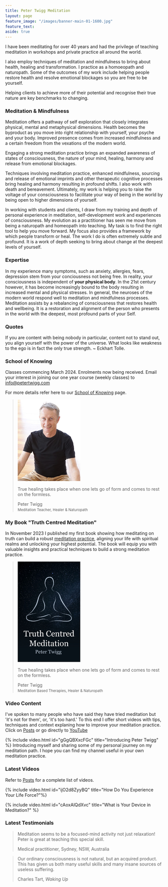 ```yaml
---
title: Peter Twigg Meditation
layout: page
feature_image: "/images/banner-main-01-1600.jpg"
feature_text:
aside: true
---
```


I have been meditating for over 40 years and had the privilege of teaching meditation in workshops and private practice all around the world.

I also employ techniques of meditation and mindfulness to bring about health, healing and transformation. I practice as a homoeopath and naturopath. Some of the outcomes of my work include helping people restore health and resolve emotional blockages so you are free to be yourself. 

Helping clients to achieve more of their potential and recognise their true nature are key benchmarks to changing. 

### Meditation & Mindfulness

Meditation offers a pathway of self exploration that closely integrates physical, mental and metaphysical dimensions. Health becomes the byproduct as you move into right relationship with yourself, your psyche and your body. Improved presence comes from increased mindfulness and a certain freedom from the vexations of the modern world. 

Engaging a strong meditation practice brings an expanded awareness of states of consciousness, the nature of your mind, healing, harmony and release from emotional blockages.

Techniques involving meditation practice, enhanced mindfulness, sourcing and release of emotional imprints and other therapeutic cognitive processes bring healing and harmony resulting in profound shifts. I also work with death and bereavement.  Ultimately, my work is helping you to raise the voltage of your consciousness to facilitate your way of being in the world by being open to higher dimensions of yourself.

In working with students and clients, I draw from my training and depth of personal experience in meditation, self-development work and experiences of consciousness. My evolution as a practitioner has seen me move from being a naturopath and homeopath into teaching. My task is to find the right tool to help you move forward. My focus also provides a framework by which people transform or heal. The work I do is often extremely subtle and profound. It is a work of depth seeking to bring about change at the deepest levels of yourself.

### Expertise

In my experience many symptoms, such as anxiety, allergies, fears, depression stem from your conciousness not being free. In reality, your consciousness is independent of **your physical body**. In the 21st century however, it has become increasingly bound to the body resulting in increased mental and physical stresses. In general, the neuroses of the modern world respond well to meditation and mindfulness processes. Meditation assists by a rebalancing of consciousness that restores health and wellbeing. It is a restoration and alignment of the person who presents in the world with the deepest, most profound parts of your Self.  

### Quotes 

If you are content with being nobody in particular, content not to stand out, you align yourself with the power of the universe. What looks like weakness to the ego is in fact the only true strength. ~ Eckhart Tolle. 

### School of Knowing 

Classes commencing March 2024. Enrolments now being received. Email your interest in joining our one year course (weekly classes) to info@petertwigg.com  

For more details refer here to our [School of Knowing](schoolofknowing) page. 

<blockquote class="photo">
	<img src="/images/peter-twigg-photo.jpg" width="200">
	<p>True healing takes place when one lets go of form and comes to rest on the formless.</p>
	<footer>Peter Twigg<br><small>Meditation Teacher, Healer & Naturopath</small></footer>
</blockquote>

### My Book "Truth Centred Meditation"

In November 2023 I published my first book showing how meditating on truth can build a robust [meditation practice](/books), aligning your life with spiritual realms and unlocking your highest potential. The book will equip you with valuable insights and practical techniques to build a strong meditation practice.      

<blockquote class="photo">
	<img src="/images/book-cover-truth-centred-meditation.jpg" width="200">
	<p>True healing takes place when one lets go of form and comes to rest on the formless.</p>
	<footer>Peter Twigg<br><small>Meditation Based Therapies, Healer & Naturopath</small></footer>
</blockquote>

### Video Content

I've spoken to many people who have said they have tried meditation but 'it's not for them', or, 'it's too hard.' To this end I offer short videos with tips, techniques and context explaning how to improve your meditation practice. Click on [Posts](/blog) or go directly to [YouTube](https://www.youtube.com/channel/UC8Ik2FYO2lu71QjNKxUW-qw)

{% include video.html id="gGgQBXxcFGc" title="Introducing Peter Twigg" %}
Introducing myself and sharing some of my personal journey on my meditation path. I hope you can find my channel useful in your own meditation practice. 

### Latest Videos

Refer to [Posts](/blog) for a complete list of videos.

{% include video.html id="ijO2d8ZyyBQ" title="How Do You Experience Your Life Force?"%}

{% include video.html id="cAoxAlQdXvc" title="What is Your Device in Meditation?" %}

### Latest Testimonials

<blockquote class="photo">
		<p>Meditation seems to be a focused-mind activity not just relaxation! Peter is great at teaching this special skill.</p>
	<footer>Medical practitioner, Sydney, NSW, Australia</footer>
</blockquote>

<blockquote class="photo">
		<p>Our ordinary consciousness is not natural, but an acquired product. This has given us both many useful skills and many insane sources of useless suffering.</p>
	<footer>Charles Tart, <i>Waking Up</i></footer>
</blockquote>
